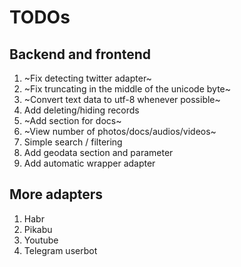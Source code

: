 # TODOs

## Backend and frontend

1. ~Fix detecting twitter adapter~
2. ~Fix truncating in the middle of the unicode byte~
3. ~Convert text data to utf-8 whenever possible~
4. Add deleting/hiding records
5. ~Add section for docs~
6. ~View number of photos/docs/audios/videos~
7. Simple search / filtering
8. Add geodata section and parameter
9. Add automatic wrapper adapter

## More adapters

1. Habr
2. Pikabu
3. Youtube
4. Telegram userbot

